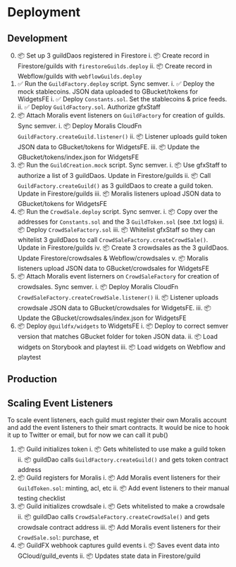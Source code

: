 # Deployment

## Development

0. 📦 Set up 3 guildDaos registered in Firestore
    i. 📦 Create record in Firestore/guilds with `firestoreGuilds.deploy`
    ii. 📦 Create record in Webflow/guilds with `webflowGuilds.deploy`
1. ✅ Run the `GuildFactory.deploy` script. Sync semver.
    i. ✅ Deploy the mock stablecoins. JSON data uploaded to GBucket/tokens for WidgetsFE
    i. ✅ Deploy `Constants.sol`. Set the stablecoins & price feeds.
    ii. ✅ Deploy `GuildFactory.sol`. Authorize gfxStaff
2. 📦 Attach Moralis event listeners on `GuildFactory` for creation of guilds. Sync semver.
    i. 📦 Deploy Moralis CloudFn `GuildFactory.createGuild.listener()`
    ii. 📦 Listener uploads guild token JSON data to GBucket/tokens for WidgetsFE.
    iii. 📦 Update the GBucket/tokens/index.json for WidgetsFE
3. 📦 Run the `GuildCreation.mock` script. Sync semver.
    i. 📦 Use gfxStaff to authorize a list of 3 guildDaos. Update in Firestore/guilds
    ii. 📦 Call `GuildFactory.createGuild()` as 3 guildDaos to create a guild token. Update in Firestore/guilds
    iii. 📦 Moralis listeners upload JSON data to GBucket/tokens for WidgetsFE
4. 📦 Run the `CrowdSale.deploy` script. Sync semver.
    i. 📦 Copy over the addresses for `Constants.sol` and the 3 `GuildToken.sol` (see .txt logs)
    ii. 📦 Deploy `CrowdSaleFactory.sol`
    iii. 📦 Whitelist gfxStaff so they can whitelist 3 guildDaos to call `CrowdSaleFactory.createCrowdSale()`. Update in Firestore/guilds
    iv. 📦 Create 3 crowdsales as the 3 guildDaos. Update Firestore/crowdsales & Webflow/crowdsales
    v. 📦 Moralis listeners upload JSON data to GBucket/crowdsales for WidgetsFE
5. 📦 Attach Moralis event listerners on `CrowdSaleFactory` for creation of crowdsales. Sync semver.
    i. 📦 Deploy Moralis CloudFn `CrowdSaleFactory.createCrowdSale.listener()`
    ii. 📦 Listener uploads crowdsale JSON data to GBucket/crowdsales for WidgetsFE.
    iii. 📦 Update the GBucket/crowdsales/index.json for WidgetsFE
6. 📦 Deploy `@guildfx/widgets` to WidgetsFE
    i. 📦 Deploy to correct semver version that matches GBucket folder for token JSON data.
    ii. 📦 Load widgets on Storybook and playtest
    iii. 📦 Load widgets on Webflow and playtest

## Production



## Scaling Event Listeners

To scale event listeners, each guild must register their own Moralis account and add the event listeners to their smart contracts. It would be nice to hook it up to Twitter or email, but for now we can call it pub()

1. 📦 Guild initializes token
    i. 📦 Gets whitelisted to use make a guild token
    ii. 📦 guildDao calls `GuildFactory.createGuild()` and gets token contract address
2. 📦 Guild registers for Moralis
    i. 📦 Add Moralis event listeners for their `GuildToken.sol`: minting, acl, etc
    ii. 📦 Add event listeners to their manual testing checklist
3. 📦 Guild initializes crowdsale
    i. 📦 Gets whitelisted to make a crowdsale
    ii. 📦 guildDao calls `CrowdSaleFactory.createCrowdSale()` and gets crowdsale contract address
    iii. 📦 Add Moralis event listeners for their `CrowdSale.sol`: purchase, et
4. 📦 GuildFX webhook captures guild events
    i. 📦 Saves event data into GCloud/guild_events
    ii. 📦 Updates state data in Firestore/guild